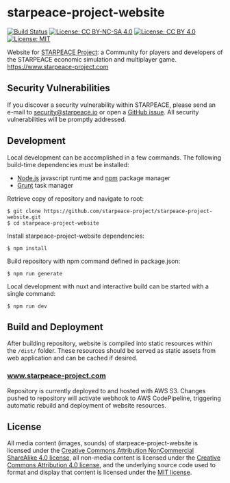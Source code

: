 # starpeace-project-website
[![Build Status](https://travis-ci.org/starpeace-project/starpeace-project-website.svg)](https://travis-ci.org/starpeace-project/starpeace-project-website)
[![License: CC BY-NC-SA 4.0](https://img.shields.io/badge/License-CC%20BY--NC--SA%204.0-lightgrey.svg)](https://creativecommons.org/licenses/by-nc-sa/4.0/)
[![License: CC BY 4.0](https://img.shields.io/badge/License-CC%20BY%204.0-lightgrey.svg)](https://creativecommons.org/licenses/by/4.0/)
[![License: MIT](https://img.shields.io/badge/License-MIT-yellow.svg)](https://opensource.org/licenses/MIT)

Website for [STARPEACE Project](https://www.starpeace-project.com): a Community for players and developers of the STARPEACE economic simulation and multiplayer game. https://www.starpeace-project.com

## Security Vulnerabilities

If you discover a security vulnerability within STARPEACE, please send an e-mail to security@starpeace.io or open a [GitHub issue](https://github.com/starpeace-project/starpeace-project-website/issues). All security vulnerabilities will be promptly addressed.

## Development

Local development can be accomplished in a few commands. The following build-time dependencies must be installed:

* [Node.js](https://nodejs.org/en/) javascript runtime and [npm](https://www.npmjs.com/get-npm) package manager
* [Grunt](https://gruntjs.com/) task manager

Retrieve copy of repository and navigate to root:

```
$ git clone https://github.com/starpeace-project/starpeace-project-website.git
$ cd starpeace-project-website
```

Install starpeace-project-website dependencies:

```
$ npm install
```

Build repository with npm command defined in package.json:

```
$ npm run generate
```

Local development with nuxt and interactive build can be started with a single command:

```
$ npm run dev
```

## Build and Deployment

After building repository, website is compiled into static resources within the ```/dist/``` folder. These resources should be served as static assets from web application and can be cached if desired.

### www.starpeace-project.com

Repository is currently deployed to and hosted with AWS S3. Changes pushed to repository will activate webhook to AWS CodePipeline, triggering automatic rebuild and deployment of website resources.

## License

All media content (images, sounds) of starpeace-project-website is licensed under the [Creative Commons Attribution NonCommercial ShareAlike 4.0 license](https://creativecommons.org/licenses/by-nc-sa/4.0), all non-media content is licensed under the [Creative Commons Attribution 4.0 license](https://creativecommons.org/licenses/by/4.0), and the underlying source code used to format and display that content is licensed under the [MIT license](https://opensource.org/licenses/mit-license.php).
